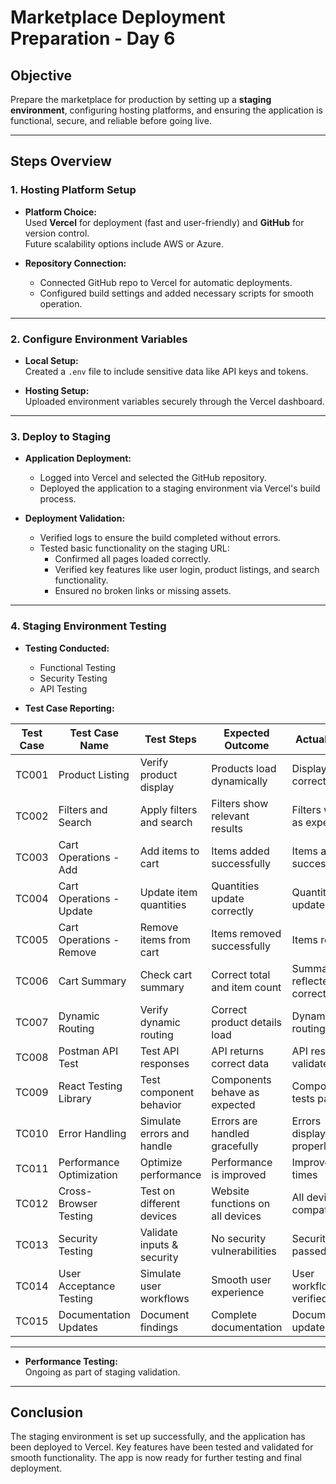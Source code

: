 # Marketplace Deployment Preparation - Day 6

## Objective
Prepare the marketplace for production by setting up a **staging environment**, configuring hosting platforms, and ensuring the application is functional, secure, and reliable before going live.

---

## Steps Overview

### 1. Hosting Platform Setup
- **Platform Choice:**  
  Used **Vercel** for deployment (fast and user-friendly) and **GitHub** for version control.  
  Future scalability options include AWS or Azure.

- **Repository Connection:**  
  - Connected GitHub repo to Vercel for automatic deployments.
  - Configured build settings and added necessary scripts for smooth operation.

---

### 2. Configure Environment Variables
- **Local Setup:**  
  Created a `.env` file to include sensitive data like API keys and tokens.  

- **Hosting Setup:**  
  Uploaded environment variables securely through the Vercel dashboard.

---

### 3. Deploy to Staging
- **Application Deployment:**  
  - Logged into Vercel and selected the GitHub repository.  
  - Deployed the application to a staging environment via Vercel's build process.

- **Deployment Validation:**  
  - Verified logs to ensure the build completed without errors.  
  - Tested basic functionality on the staging URL:
    - Confirmed all pages loaded correctly.
    - Verified key features like user login, product listings, and search functionality.
    - Ensured no broken links or missing assets.

---

### 4. Staging Environment Testing
- **Testing Conducted:**  
  - Functional Testing  
  - Security Testing  
  - API Testing  

- **Test Case Reporting:**  
  
| Test Case | Test Case Name            | Test Steps                 | Expected Outcome                      | Actual Result           | Status  | Severity Level | Remarks               |
|-----------|---------------------------|----------------------------|---------------------------------------|-------------------------|---------|----------------|-----------------------|
| TC001     | Product Listing           | Verify product display     | Products load dynamically             | Displayed correctly     | Passed  | High           | No issues found       |
| TC002     | Filters and Search        | Apply filters and search   | Filters show relevant results         | Filters worked as expected | Passed | Medium         | Test successful       |
| TC003     | Cart Operations - Add     | Add items to cart          | Items added successfully              | Items added successfully | Passed | Medium         | Test successful       |
| TC004     | Cart Operations - Update  | Update item quantities     | Quantities update correctly           | Quantities updated      | Passed  | Medium         | Test successful       |
| TC005     | Cart Operations - Remove  | Remove items from cart     | Items removed successfully            | Items removed           | Passed  | Medium         | Test successful       |
| TC006     | Cart Summary              | Check cart summary         | Correct total and item count          | Summary reflected correctly | Passed | Medium      | Test successful       |
| TC007     | Dynamic Routing           | Verify dynamic routing     | Correct product details load          | Dynamic routing works   | Passed  | High           | No issues found       |
| TC008     | Postman API Test          | Test API responses         | API returns correct data              | API responses validated | Passed  | High           | No issues found       |
| TC009     | React Testing Library     | Test component behavior    | Components behave as expected         | Component tests passed  | Passed  | High           | No issues found       |
| TC010     | Error Handling            | Simulate errors and handle | Errors are handled gracefully         | Errors displayed properly | Passed | Critical      | Security measures added |
| TC011     | Performance Optimization  | Optimize performance       | Performance is improved               | Improved load times     | Passed  | High           | Performance optimized |
| TC012     | Cross-Browser Testing     | Test on different devices  | Website functions on all devices      | All devices compatible  | Passed  | Medium         | Responsive across devices |
| TC013     | Security Testing          | Validate inputs & security | No security vulnerabilities           | Security tests passed   | Passed  | Critical       | Security validation done |
| TC014     | User Acceptance Testing   | Simulate user workflows    | Smooth user experience                | User workflows verified | Passed  | Medium         | UAT passed            |
| TC015     | Documentation Updates     | Document findings          | Complete documentation                | Documentation updated   | Passed  | Medium         | All updates documented |

---

- **Performance Testing:**  
  Ongoing as part of staging validation.

---

## Conclusion
The staging environment is set up successfully, and the application has been deployed to Vercel. Key features have been tested and validated for smooth functionality. The app is now ready for further testing and final deployment.
